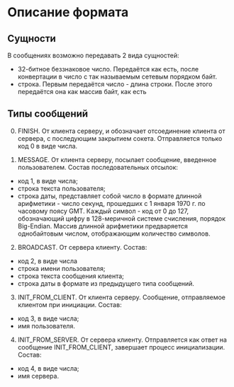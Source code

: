 # Описание формата
## Сущности
В сообщениях возможно передавать 2 вида сущностей:
- 32-битное беззнаковое число. Передаётся как есть, после конвертации в число с так называемым сетевым порядком байт.
- строка. Первым передаётся число - длина строки. После этого передаётся она как массив байт, как есть

## Типы сообщений
0. FINISH. От клиента серверу, и обозначает отсоединение клиента от сервера, с последующим закрытием сокета. Отправляется только код 0 в виде числа.

1. MESSAGE. От клиента серверу, посылает сообщение, введенное пользователем. Состав последовательных отсылок:
- код 1, в виде числа;
- строка текста пользователя;
- строка даты, представляет собой число в формате длинной арифметики - число секунд, прошедших с 1 января 1970 г. по часовому поясу GMT. Каждый символ - код от 0 до 127, обозначающий цифру в 128-меричной системе счисления, порядок Big-Endian. Массив длинной арифметики предваряется однобайтовым числом, отображающим количество символов.

2. BROADCAST. От  сервера клиенту. Состав:
- код 2, в виде числа
- строка имени пользователя;
- строка текста сообщения клиента;
- строка даты в формате из предыдущего типа сообщений.

3. INIT_FROM_CLIENT. От клиента серверу. Сообщение, отправляемое клиентом при инициации. Состав:
- код 3, в виде числа;
- имя пользователя.

4. INIT_FROM_SERVER. От сервера клиенту. Отправляется как ответ на сообщение INIT_FROM_CLIENT, завершает процесс инициализации. Состав:
- код 4, в виде числа;
- имя сервера.
